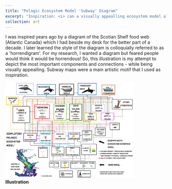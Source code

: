 ```yaml
---
title: "Pelagic Ecosystem Model 'Subway' Diagram"
excerpt: "Inspiration: <i> can a visually appealling ecosystem model also be informative??</i>. <br/><i>Illustration</i><br/><img src='/images/Model_Diagram_2021-03-23.PNG' width='400px%'>"
collection: art
---
```


I was inspired years ago by a diagram of the Scotian Shelf food web (Atlantic Canada) which I had beside my desk for the better part of a decade. 
I later learned the style of the diagram is colloquially referred to as a 'horrendigram'. 
For my research, I wanted a diagram but feared people would think it would be horrendous! 
So, this illustration is my attempt to depict the most important components and connections - while being visually appealling. 
Subway maps were a main artistic motif that I used as inspiration. 

<img src='/images/Model_Diagram_2021-03-23.PNG' width='400px%'><br/>
<b>Illustration</b>